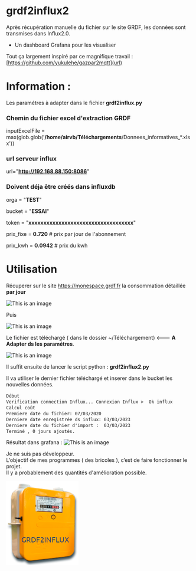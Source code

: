 # grdf2influx2
Après récupération manuelle du fichier sur le site GRDF, les données sont transmises dans Influx2.0.
+ Un dashboard Grafana pour les visualiser

Tout ça largement inspiré par ce magnifique travail : [https://github.com/yukulehe/gazpar2mqtt](url)

# Information :

Les paramétres à adapter dans le fichier **grdf2influx.py**

### Chemin du fichier excel d'extraction GRDF 

inputExcelFile = max(glob.glob('**/home/airvb/Téléchargements**/Donnees_informatives_*.xlsx'))

### url serveur influx

url="**http://192.168.88.150:8086**"

### Doivent déja être créés dans influxdb 
orga = "**TEST**"

bucket = "**ESSAI**"

token = "**xxxxxxxxxxxxxxxxxxxxxxxxxxxxxxxxxxx**"

prix_fixe = **0.720** # prix par jour de l'abonnement

prix_kwh = **0.0942** # prix du kwh

# Utilisation
Récuperer sur le site https://monespace.grdf.fr la consommation détaillée **par jour**

![This is an image](https://i.imgur.com/d8V8U8b.png)

Puis 

![This is an image](https://i.imgur.com/ThJr0Sk.png)

Le fichier est téléchargé ( dans le dossier ~/Téléchargement)                  <--- **A Adapter ds les paramétres**.

![This is an image](https://i.imgur.com/7LP4eSe.png)

Il suffit ensuite de lancer le script python : **grdf2influx2.py**

Il va utiliser le dernier fichier téléchargé et inserer dans le bucket les nouvelles données.

```:~/data_gaz$ ./grdf2influx2.py 
Début
Verification connection Influx... Connexion Influx >  Ok influx
Calcul coût
Premiere date du fichier: 07/03/2020
Derniere date enregistrée ds influx: 03/03/2023
Derniere date du fichier d'import :  03/03/2023
Terminé , 0 jours ajoutés.
```

Résultat dans grafana :
![This is an image](https://i.imgur.com/0Ney8HR.png)



Je ne suis pas développeur.  
L’objectif de mes programmes ( des bricoles ), c’est de faire fonctionner le projet.  
Il y a probablement des quantités d'amélioration possible.  


![This is an image](https://github.com/airvb/grdf2influx2/blob/35c6079d74667543ede6f436df31017d0d43e131/grdf2influx.png)
